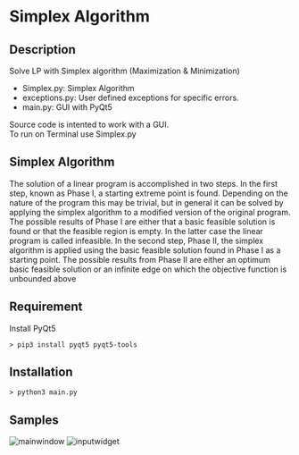 # Simplex Algorithm

## Description
Solve LP with Simplex algorithm (Maximization & Minimization)

* Simplex.py: Simplex Algorithm
* exceptions.py: User defined exceptions for specific errors.
* main.py: GUI with PyQt5

Source code is intented to work with a GUI.
<br>
To run on Terminal use Simplex.py

## Simplex Algorithm
The solution of a linear program is accomplished in two steps. In the first step, known as Phase I, a starting extreme point is found. Depending on the nature of the program this may be trivial, but in general it can be solved by applying the simplex algorithm to a modified version of the original program. The possible results of Phase I are either that a basic feasible solution is found or that the feasible region is empty. In the latter case the linear program is called infeasible. In the second step, Phase II, the simplex algorithm is applied using the basic feasible solution found in Phase I as a starting point. The possible results from Phase II are either an optimum basic feasible solution or an infinite edge on which the objective function is unbounded above

## Requirement
Install PyQt5

```
> pip3 install pyqt5 pyqt5-tools
```
## Installation

```
> python3 main.py
```
## Samples
![mainwindow](.img/mainWindow.png)
![inputwidget](.img/inputWindow.png)
